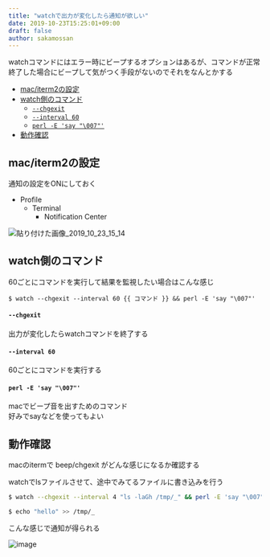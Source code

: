```yaml
---
title: "watchで出力が変化したら通知が欲しい"
date: 2019-10-23T15:25:01+09:00
draft: false
author: sakamossan
---
```


watchコマンドにはエラー時にビープするオプションはあるが、コマンドが正常終了した場合にビープして気がつく手段がないのでそれをなんとかする

- [mac/iterm2の設定](#maciterm2の設定)
- [watch側のコマンド](#watch側のコマンド)
    - [`--chgexit`](#--chgexit)
    - [`--interval 60`](#--interval-60)
    - [`perl -E 'say "\007"'`](#perl--e-say-\007)
- [動作確認](#動作確認)


## mac/iterm2の設定

通知の設定をONにしておく

- Profile 
  - Terminal 
    - Notification Center

![貼り付けた画像_2019_10_23_15_14](https://user-images.githubusercontent.com/5309672/67363240-e4e3f900-f5a7-11e9-8823-11bbccb3d3d9.png)


## watch側のコマンド

60ごとにコマンドを実行して結果を監視したい場合はこんな感じ

```
$ watch --chgexit --interval 60 {{ コマンド }} && perl -E 'say "\007"'
```

#### `--chgexit`

出力が変化したらwatchコマンドを終了する


#### `--interval 60`

60ごとにコマンドを実行する


#### `perl -E 'say "\007"'`

macでビープ音を出すためのコマンド  
好みでsayなどを使ってもよい


## 動作確認

macのitermで beep/chgexit がどんな感じになるか確認する

watchでlsファイルさせて、途中でみてるファイルに書き込みを行う

```bash
$ watch --chgexit --interval 4 "ls -laGh /tmp/_" && perl -E 'say "\007"'
```

```bash
$ echo "hello" >> /tmp/_
```

こんな感じで通知が得られる

![image](https://user-images.githubusercontent.com/5309672/67362812-e3fe9780-f5a6-11e9-8de8-3dca447cd663.png)
